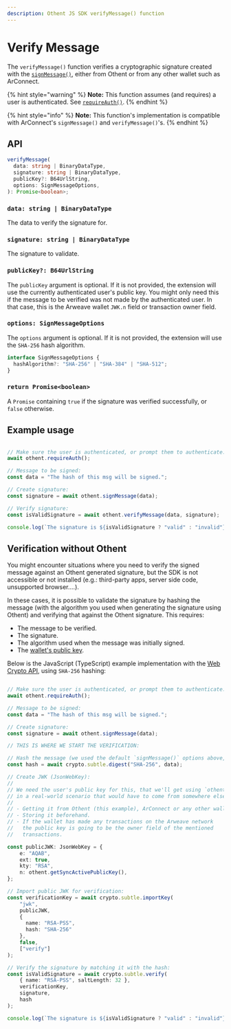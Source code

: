 ```yaml
---
description: Othent JS SDK verifyMessage() function
---
```


# Verify Message

The `verifyMessage()` function verifies a cryptographic signature created with the [`signMessage()`](sign-message.md),
either from Othent or from any other wallet such as ArConnect.

{% hint style="warning" %}
**Note:** This function assumes (and requires) a user is authenticated. See [`requireAuth()`](require-auth.md).
{% endhint %}

{% hint style="info" %}
**Note:** This function's implementation is compatible with ArConnect's `signMessage()` and `verifyMessage()`'s.
{% endhint %}

## API

```ts
verifyMessage(
  data: string | BinaryDataType,
  signature: string | BinaryDataType,
  publicKey?: B64UrlString,
  options: SignMessageOptions,
): Promise<boolean>;
```

### `data: string | BinaryDataType`

The data to verify the signature for.

### `signature: string | BinaryDataType`

The signature to validate.

### `publicKey?: B64UrlString`

The `publicKey` argument is optional. If it is not provided, the extension will use the currently authenticated user's
public key. You might only need this if the message to be verified was not made by the authenticated user. In that case,
this is the Arweave wallet `JWK.n` field or transaction owner field.

### `options: SignMessageOptions`

The `options` argument is optional. If it is not provided, the extension will use the `SHA-256` hash algorithm.

```ts
interface SignMessageOptions {
  hashAlgorithm?: "SHA-256" | "SHA-384" | "SHA-512";
}
```

### `return Promise<boolean>`

A `Promise` containing `true` if the signature was verified successfully, or `false` otherwise.

## Example usage

```ts

// Make sure the user is authenticated, or prompt them to authenticate:
await othent.requireAuth();

// Message to be signed:
const data = "The hash of this msg will be signed.";

// Create signature:
const signature = await othent.signMessage(data);

// Verify signature:
const isValidSignature = await othent.verifyMessage(data, signature);

console.log(`The signature is ${isValidSignature ? "valid" : "invalid"}`);
```

## Verification without Othent

You might encounter situations where you need to verify the signed message against an Othent generated signature, but
the SDK is not accessible or not installed (e.g.: third-party apps, server side code, unsupported browser....).

In these cases, it is possible to validate the signature by hashing the message (with the algorithm you used when
generating the signature using Othent) and verifying that against the Othent signature. This requires:

- The message to be verified.
- The signature.
- The algorithm used when the message was initially signed.
- The [wallet's public key](get-active-public-key.md).

Below is the JavaScript (TypeScript) example implementation with the
[Web Crypto API](https://developer.mozilla.org/en-US/docs/Web/API/Web\_Crypto\_API), using `SHA-256` hashing:

```ts

// Make sure the user is authenticated, or prompt them to authenticate:
await othent.requireAuth();

// Message to be signed:
const data = "The hash of this msg will be signed.";

// Create signature:
const signature = await othent.signMessage(data);

// THIS IS WHERE WE START THE VERIFICATION:

// Hash the message (we used the default `signMessage()` options above, so Othent hashed the message using "SHA-256"):
const hash = await crypto.subtle.digest("SHA-256", data);

// Create JWK (JsonWebKey):
//
// We need the user's public key for this, that we'll get using `othent.getSyncActivePublicKey()` in this example, but
// in a real-world scenario that would have to come from somewhere else, such as:
//
// - Getting it from Othent (this example), ArConnect or any other wallet (if available).
// - Storing it beforehand.
// - If the wallet has made any transactions on the Arweave network
//   the public key is going to be the owner field of the mentioned
//   transactions.

const publicJWK: JsonWebKey = {
    e: "AQAB",
    ext: true,
    kty: "RSA",
    n: othent.getSyncActivePublicKey(),
};

// Import public JWK for verification:
const verificationKey = await crypto.subtle.importKey(
    "jwk",
    publicJWK,
    {
      name: "RSA-PSS",
      hash: "SHA-256"
    },
    false,
    ["verify"]
);

// Verify the signature by matching it with the hash:
const isValidSignature = await crypto.subtle.verify(
    { name: "RSA-PSS", saltLength: 32 },
    verificationKey,
    signature,
    hash
);

console.log(`The signature is ${isValidSignature ? "valid" : "invalid"}`);
```
